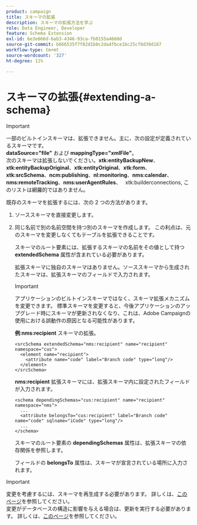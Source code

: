 ```yaml
---
product: campaign
title: スキーマの拡張
description: スキーマの拡張方法を学ぶ
role: Data Engineer, Developer
feature: Schema Extension
exl-id: 6e3e666d-6ab3-4346-93ca-fb0155a4660d
source-git-commit: b666535f7f82d1b8c2da4fbce1bc25cf8d39d187
workflow-type: tm+mt
source-wordcount: '327'
ht-degree: 11%

---
```


# スキーマの拡張{#extending-a-schema}

>[!IMPORTANT]
>
>一部のビルトインスキーマは、拡張できません。主に、次の設定が定義されているスキーマです。\
>**dataSource=&quot;file&quot;** および **mappingType=&quot;xmlFile&quot;**。\
>次のスキーマは拡張しないでください。**xtk:entityBackupNew**、**xtk:entityBackupOriginal**、**xtk:entityOriginal**、**xtk:form**、**xtk:srcSchema**、**ncm:publishing**、**nl:monitoring**、**nms:calendar**、**nms:remoteTracking**、**nms:userAgentRules**、**&#x200B;** **&#x200B;**&#x200B;**&#x200B;** **&#x200B;**&#x200B;**&#x200B;** **&#x200B;**&#x200B;**&#x200B;** **&#x200B;**&#x200B;**&#x200B;** **&#x200B;**&#x200B;**&#x200B;** **&#x200B;**&#x200B;**&#x200B;** **&#x200B;**&#x200B;xtk:builderconnections,
>このリストは網羅的ではありません。

既存のスキーマを拡張するには、次の 2 つの方法があります。

1. ソーススキーマを直接変更します。
1. 同じ名前で別の名前空間を持つ別のスキーマを作成します。 この利点は、元のスキーマを変更しなくてもテーブルを拡張できることです。

   スキーマのルート要素には、拡張するスキーマの名前をその値として持つ **extendedSchema** 属性が含まれている必要があります。

   拡張スキーマに独自のスキーマはありません。ソーススキーマから生成されたスキーマは、拡張スキーマのフィールドで入力されます。

   >[!IMPORTANT]
   >
   >アプリケーションのビルトインスキーマではなく、スキーマ拡張メカニズムを変更できます。 標準スキーマを変更すると、今後アプリケーションのアップグレード時にスキーマが更新されなくなり、これは、Adobe Campaignの使用における誤動作の原因となる可能性があります。

   **例**:**nms:recipient** スキーマの拡張。

   ```
   <srcSchema extendedSchema="nms:recipient" name="recipient" namespace="cus">
     <element name="recipient">
       <attribute name="code" label="Branch code" type="long"/>
     </element>
   </srcSchema>
   ```

   **nms:recipient** 拡張スキーマには、拡張スキーマ内に設定されたフィールドが入力されます。

   ```
   <schema dependingSchemas="cus:recipient" name="recipient" namespace="nms">
     ...
     <attribute belongsTo="cus:recipient" label="Branch code" name="code" sqlname="iCode" type="long"/>
     ...
   </schema>
   ```

   スキーマのルート要素の **dependingSchemas** 属性は、拡張スキーマの依存関係を参照します。

   フィールドの **belongsTo** 属性は、スキーマが宣言されている場所に入力されます。

>[!IMPORTANT]
>
>変更を考慮するには、スキーマを再生成する必要があります。 詳しくは、[このページ](../../configuration/using/regenerating-schemas.md)を参照してください。\
>変更がデータベースの構造に影響を与える場合は、更新を実行する必要があります。 詳しくは、[このページ](../../configuration/using/updating-the-database-structure.md)を参照してください。

